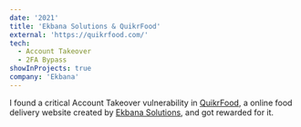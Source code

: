```yaml
---
date: '2021'
title: 'Ekbana Solutions & QuikrFood'
external: 'https://quikrfood.com/'
tech:
  - Account Takeover
  - 2FA Bypass
showInProjects: true
company: 'Ekbana'
---
```


I found a critical Account Takeover vulnerability in [QuikrFood](https://quikrfood.com/), a online food delivery website created by [Ekbana Solutions](https://ekbana.com/), and got rewarded for it.
